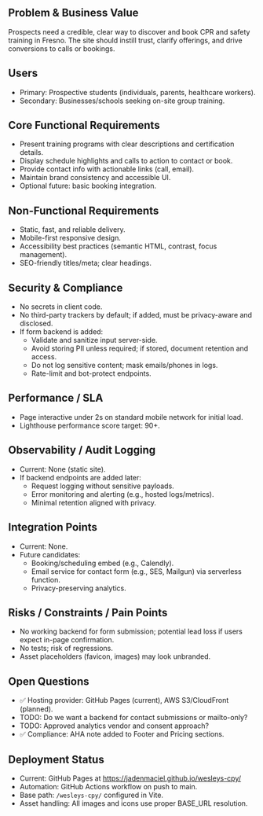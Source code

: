 ## Problem & Business Value
Prospects need a credible, clear way to discover and book CPR and safety training in Fresno. The site should instill trust, clarify offerings, and drive conversions to calls or bookings.

## Users
- Primary: Prospective students (individuals, parents, healthcare workers).
- Secondary: Businesses/schools seeking on-site group training.

## Core Functional Requirements
- Present training programs with clear descriptions and certification details.
- Display schedule highlights and calls to action to contact or book.
- Provide contact info with actionable links (call, email).
- Maintain brand consistency and accessible UI.
- Optional future: basic booking integration.

## Non-Functional Requirements
- Static, fast, and reliable delivery.
- Mobile-first responsive design.
- Accessibility best practices (semantic HTML, contrast, focus management).
- SEO-friendly titles/meta; clear headings.

## Security & Compliance
- No secrets in client code.
- No third-party trackers by default; if added, must be privacy-aware and disclosed.
- If form backend is added:
  - Validate and sanitize input server-side.
  - Avoid storing PII unless required; if stored, document retention and access.
  - Do not log sensitive content; mask emails/phones in logs.
  - Rate-limit and bot-protect endpoints.

## Performance / SLA
- Page interactive under 2s on standard mobile network for initial load.
- Lighthouse performance score target: 90+.

## Observability / Audit Logging
- Current: None (static site).
- If backend endpoints are added later:
  - Request logging without sensitive payloads.
  - Error monitoring and alerting (e.g., hosted logs/metrics).
  - Minimal retention aligned with privacy.

## Integration Points
- Current: None.
- Future candidates:
  - Booking/scheduling embed (e.g., Calendly).
  - Email service for contact form (e.g., SES, Mailgun) via serverless function.
  - Privacy-preserving analytics.

## Risks / Constraints / Pain Points
- No working backend for form submission; potential lead loss if users expect in-page confirmation.
- No tests; risk of regressions.
- Asset placeholders (favicon, images) may look unbranded.

## Open Questions
- ✅ Hosting provider: GitHub Pages (current), AWS S3/CloudFront (planned).
- TODO: Do we want a backend for contact submissions or mailto-only?
- TODO: Approved analytics vendor and consent approach?
- ✅ Compliance: AHA note added to Footer and Pricing sections.

## Deployment Status
- Current: GitHub Pages at https://jadenmaciel.github.io/wesleys-cpy/
- Automation: GitHub Actions workflow on push to main.
- Base path: `/wesleys-cpy/` configured in Vite.
- Asset handling: All images and icons use proper BASE_URL resolution.

